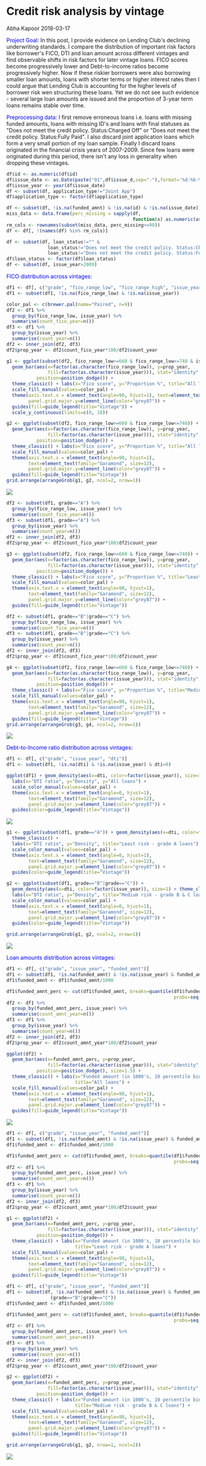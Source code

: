 Credit risk analysis by vintage
================
Abha Kapoor
2018-03-17

<font color=blue>Project Goal</font>: In this post, I provide evidence on Lending Club's declining underwriting standards. I compare the distribution of important risk factors like borrower's FICO, DTI and loan amount across different vintages and find observable shifts in risk factors for later vintage loans. FICO scores become progressively lower and Debt-to-income ratios become progressively higher. Now if these riskier borrowers were also borrowing smaller loan amounts, loans with shorter terms or higher interest rates then I could argue that Lending Club is accounting for the higher levels of borrower risk wen structuring these loans. Yet we do not see such evidence - several large loan amounts are issued and the proportion of 3-year term loans remains stable over time.

<font color=blue>Preprocessing data</font>: I first remove erroneous loans i.e. loans with missing funded amounts, loans with missing ID's and loans with final statuses as "Does not meet the credit policy. Status:Charged Off" or "Does not meet the credit policy. Status:Fully Paid". I also discard joint application loans which form a very small portion of my loan sample. Finally I discard loans originated in the financial crisis years of 2007-2009. Since few loans were originated during this period, there isn't any loss in generality when dropping these vintages.

``` r
df$id <- as.numeric(df$id)
df$issue_date <- as.Date(paste("01",df$issue_d,sep="-"),format='%d-%b-%y') 
df$issue_year <- year(df$issue_date)
df <- subset(df, application_type!="Joint App")
df$application_type <- factor(df$application_type)

df <- subset(df, !is.na(funded_amnt) & !is.na(id) & !is.na(issue_date))
miss_data <- data.frame(perc_missing = sapply(df, 
                                              function(x) as.numeric(as.character(sum(is.na(x))))))*100/length(df$id)
rm_cols <- rownames(subset(miss_data, perc_missing>=90))
df <- df[, !(names(df) %in% rm_cols)]

df <- subset(df, loan_status!="" & 
               loan_status!="Does not meet the credit policy. Status:Charged Off" &
               loan_status!="Does not meet the credit policy. Status:Fully Paid")
df$loan_status <- factor(df$loan_status)
df <- subset(df, issue_year>2009)
```

<font color=blue>FICO distribution across vintages</font>:

``` r
df1 <- df[, c("grade", "fico_range_low", "fico_range_high", "issue_year")]
df1 <- subset(df1, !is.na(fico_range_low) & !is.na(issue_year))

color_pal <- c(brewer.pal(name="Paired", n=9))
df2 <- df1 %>%
  group_by(fico_range_low, issue_year) %>%
  summarise(count_fico_year=n())
df3 <- df1 %>%
  group_by(issue_year) %>%
  summarise(count_year=n())
df2 <- inner_join(df2, df3)
df2$prop_year <- df2$count_fico_year*100/df2$count_year

g1 <- ggplot(subset(df2, fico_range_low>=660 & fico_range_low<=740 & issue_year<=2013)) + 
  geom_bar(aes(x=factor(as.character(fico_range_low)), y=prop_year, 
               fill=factor(as.character(issue_year))), stat="identity", 
           position=position_dodge()) +
  theme_classic() + labs(x="Fico score", y="Proportion %", title="All loans 2010-2013") +
  scale_fill_manual(values=color_pal) + 
  theme(axis.text.x = element_text(angle=90, hjust=1), text=element_text(family="Garamond", size=12),
        panel.grid.major.y=element_line(color="grey87")) +
  guides(fill=guide_legend(title="Vintage")) + 
  scale_y_continuous(limits=c(0, 10))

g2 <- ggplot(subset(df2, fico_range_low>=660 & fico_range_low<=740)) + 
  geom_bar(aes(x=factor(as.character(fico_range_low)), y=prop_year, 
               fill=factor(as.character(issue_year))), stat="identity", 
           position=position_dodge()) +
  theme_classic() + labs(x="Fico score", y="Proportion %", title="All loans 2010-2017") +
  scale_fill_manual(values=color_pal) + 
  theme(axis.text.x = element_text(angle=90, hjust=1), 
        text=element_text(family="Garamond", size=12),
        panel.grid.major.y=element_line(color="grey87")) +
  guides(fill=guide_legend(title="Vintage"))
grid.arrange(arrangeGrob(g1, g2, ncol=2, nrow=1))
```

![](unnamed-chunk-6-1.png)


``` r
df2 <- subset(df1, grade=="A") %>%
  group_by(fico_range_low, issue_year) %>%
  summarise(count_fico_year=n())
df3 <- subset(df1, grade=="A") %>%
  group_by(issue_year) %>%
  summarise(count_year=n())
df2 <- inner_join(df2, df3)
df2$prop_year <- df2$count_fico_year*100/df2$count_year

g3 <- ggplot(subset(df2, fico_range_low>=660 & fico_range_low<=740)) + 
  geom_bar(aes(x=factor(as.character(fico_range_low)), y=prop_year, 
               fill=factor(as.character(issue_year))), stat="identity", 
           position=position_dodge()) +
  theme_classic() + labs(x="Fico score", y="Proportion %", title="Least risk - grade A loans") +
  scale_fill_manual(values=color_pal) + 
  theme(axis.text.x = element_text(angle=90, hjust=1), 
        text=element_text(family="Garamond", size=12),
        panel.grid.major.y=element_line(color="grey87")) +
  guides(fill=guide_legend(title="Vintage"))

df2 <- subset(df1, grade=="B"|grade=="C") %>%
  group_by(fico_range_low, issue_year) %>%
  summarise(count_fico_year=n())
df3 <- subset(df1, grade=="B"|grade=="C") %>%
  group_by(issue_year) %>%
  summarise(count_year=n())
df2 <- inner_join(df2, df3)
df2$prop_year <- df2$count_fico_year*100/df2$count_year

g4 <- ggplot(subset(df2, fico_range_low>=660 & fico_range_low<=740)) + 
  geom_bar(aes(x=factor(as.character(fico_range_low)), y=prop_year, 
               fill=factor(as.character(issue_year))), stat="identity", 
           position=position_dodge()) +
  theme_classic() + labs(x="Fico score", y="Proportion %", title="Medium risk - grade B & C loans") +
  scale_fill_manual(values=color_pal) + 
  theme(axis.text.x = element_text(angle=90, hjust=1), 
        text=element_text(family="Garamond", size=12),
        panel.grid.major.y=element_line(color="grey87")) +
  guides(fill=guide_legend(title="Vintage"))
grid.arrange(arrangeGrob(g3, g4, ncol=2, nrow=1))
```

![](unnamed-chunk-6-2.png)

<font color=blue>Debt-to-Income ratio distribution across vintages</font>:

``` r
df1 <- df[, c("grade", "issue_year", "dti")]
df1 <- subset(df1, !is.na(dti) & !is.na(issue_year) & dti>0)

ggplot(df1) + geom_density(aes(x=dti, color=factor(issue_year)), size=1) + theme_classic() + 
  labs(x="DTI ratio", y="Density", y="All loans") +
  scale_color_manual(values=color_pal) + 
  theme(axis.text.x = element_text(angle=0, hjust=1), 
        text=element_text(family="Garamond", size=12),
        panel.grid.major.y=element_line(color="grey87")) +
  guides(color=guide_legend(title="Vintage")) 
```

![](unnamed-chunk-8-1.png)

``` r
g1 <- ggplot(subset(df1, grade=="A")) + geom_density(aes(x=dti, color=factor(issue_year)), size=1) + 
  theme_classic() + 
  labs(x="DTI ratio", y="Density", title="Least risk - grade A loans") +
  scale_color_manual(values=color_pal) + 
  theme(axis.text.x = element_text(angle=0, hjust=1), 
        text=element_text(family="Garamond", size=12),
        panel.grid.major.y=element_line(color="grey87")) +
  guides(color=guide_legend(title="Vintage")) 

g2 <- ggplot(subset(df1, grade=="B"|grade=="C")) + 
  geom_density(aes(x=dti, color=factor(issue_year)), size=1) + theme_classic() + 
  labs(x="DTI ratio", y="Density", title="Medium risk - grade B & C loans") +
  scale_color_manual(values=color_pal) + 
  theme(axis.text.x = element_text(angle=0, hjust=1), 
        text=element_text(family="Garamond", size=12),
        panel.grid.major.y=element_line(color="grey87")) +
  guides(color=guide_legend(title="Vintage"))

grid.arrange(arrangeGrob(g1, g2, ncol=2, nrow=1))
```

![](unnamed-chunk-8-2.png)

<font color=blue>Loan amounts distribution across vintages</font>:

``` r
df1 <- df[, c("grade", "issue_year", "funded_amnt")]
df1 <- subset(df1, !is.na(funded_amnt) & !is.na(issue_year) & funded_amnt>0)
df1$funded_amnt <- df1$funded_amnt/1000

df1$funded_amnt_perc <- cut(df1$funded_amnt, breaks=quantile(df1$funded_amnt, 
                                                             probs=seq(0, 1, 0.10)), include.lowest=TRUE)
df2 <- df1 %>%
  group_by(funded_amnt_perc, issue_year) %>%
  summarise(count_amnt_year=n())
df3 <- df1 %>%
  group_by(issue_year) %>%
  summarise(count_year=n())
df2 <- inner_join(df2, df3)
df2$prop_year <- df2$count_amnt_year*100/df2$count_year

ggplot(df2) + 
  geom_bar(aes(x=funded_amnt_perc, y=prop_year, 
               fill=factor(as.character(issue_year))), stat="identity", 
           position=position_dodge(), size=1.5) +
  theme_classic() + labs(x="Funded amount (in 1000's, 10 percentile bins)", y="Proportion %", 
                         title="All loans") +
  scale_fill_manual(values=color_pal) + 
  theme(axis.text.x = element_text(angle=90, hjust=1), 
        text=element_text(family="Garamond", size=12),
        panel.grid.major.y=element_line(color="grey87")) +
  guides(fill=guide_legend(title="Vintage")) 
```

![](unnamed-chunk-10-1.png)

``` r
df1 <- df[, c("grade", "issue_year", "funded_amnt")]
df1 <- subset(df1, !is.na(funded_amnt) & !is.na(issue_year) & funded_amnt>0 & grade=="A")
df1$funded_amnt <- df1$funded_amnt/1000

df1$funded_amnt_perc <- cut(df1$funded_amnt, breaks=quantile(df1$funded_amnt, 
                                                             probs=seq(0, 1, 0.10)), include.lowest=TRUE)
df2 <- df1 %>%
  group_by(funded_amnt_perc, issue_year) %>%
  summarise(count_amnt_year=n())
df3 <- df1 %>%
  group_by(issue_year) %>%
  summarise(count_year=n())
df2 <- inner_join(df2, df3)
df2$prop_year <- df2$count_amnt_year*100/df2$count_year

g1 <- ggplot(df2) + 
  geom_bar(aes(x=funded_amnt_perc, y=prop_year, 
               fill=factor(as.character(issue_year))), stat="identity", 
           position=position_dodge()) +
  theme_classic() + labs(x="Funded amount (in 1000's, 10 percentile bins)", y="Proportion %", 
                         title="Least risk - grade A loans") +
  scale_fill_manual(values=color_pal) + 
  theme(axis.text.x = element_text(angle=90, hjust=1), 
        text=element_text(family="Garamond", size=12),
        panel.grid.major.y=element_line(color="grey87")) +
  guides(fill=guide_legend(title="Vintage")) 

df1 <- df[, c("grade", "issue_year", "funded_amnt")]
df1 <- subset(df, !is.na(funded_amnt) & !is.na(issue_year) & funded_amnt>0 & 
                (grade=="B"|grade=="C"))
df1$funded_amnt <- df1$funded_amnt/1000

df1$funded_amnt_perc <- cut(df1$funded_amnt, breaks=quantile(df1$funded_amnt, 
                                                             probs=seq(0, 1, 0.10)), include.lowest=TRUE)
df2 <- df1 %>%
  group_by(funded_amnt_perc, issue_year) %>%
  summarise(count_amnt_year=n())
df3 <- df1 %>%
  group_by(issue_year) %>%
  summarise(count_year=n())
df2 <- inner_join(df2, df3)
df2$prop_year <- df2$count_amnt_year*100/df2$count_year

g2 <- ggplot(df2) + 
  geom_bar(aes(x=funded_amnt_perc, y=prop_year, 
               fill=factor(as.character(issue_year))), stat="identity", 
           position=position_dodge()) +
  theme_classic() + labs(x="Funded amount (in 1000's, 10 percentile bins)", y="Proportion %", 
                         title="Medium risk - grade B & C loans") +
  scale_fill_manual(values=color_pal) + 
  theme(axis.text.x = element_text(angle=90, hjust=1), 
        text=element_text(family="Garamond", size=12),
        panel.grid.major.y=element_line(color="grey87")) +
  guides(fill=guide_legend(title="Vintage")) 

grid.arrange(arrangeGrob(g1, g2, nrow=1, ncol=2))
```

![](unnamed-chunk-10-2.png)
